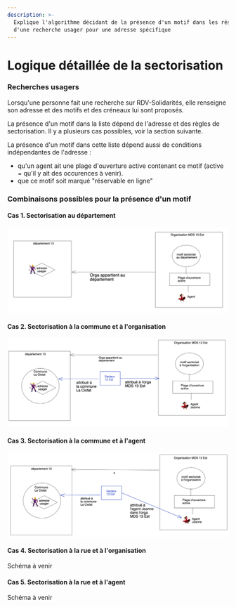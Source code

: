 ```yaml
---
description: >-
  Explique l'algorithme décidant de la présence d'un motif dans les résultats
  d'une recherche usager pour une adresse spécifique
---
```


# Logique détaillée de la sectorisation

### Recherches usagers

Lorsqu'une personne fait une recherche sur RDV-Solidarités, elle renseigne son adresse et des motifs et des créneaux lui sont proposés.

La présence d'un motif dans la liste dépend de l'adresse et des règles de sectorisation. Il y a plusieurs cas possibles, voir la section suivante.

La présence d'un motif dans cette liste dépend aussi de conditions indépendantes de l'adresse :

* qu'un agent ait une plage d'ouverture active contenant ce motif (active = qu'il y ait des occurences à venir).
* que ce motif soit marqué "réservable en ligne"

### Combinaisons possibles pour la présence d'un motif

#### Cas 1. Sectorisation au département

![](../../../.gitbook/assets/cas-sectorisation-departement-commune.png)

#### Cas 2. Sectorisation à la commune et à l'organisation

![](<../../../.gitbook/assets/cas-sectorisation-departement-commune (1).png>)

#### Cas 3. Sectorisation à la commune et à l'agent

![](<../../../.gitbook/assets/cas-sectorisation-departement-commune (2).png>)

#### Cas 4. Sectorisation à la rue et à l'organisation

Schéma à venir

#### Cas 5. Sectorisation à la rue et à l'agent

Schéma à venir
